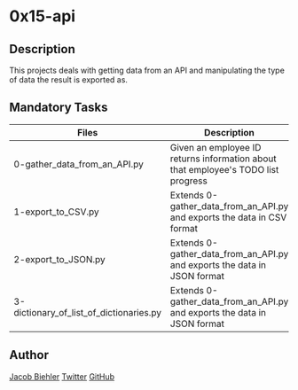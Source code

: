 # 0x15-api

## Description

This projects deals with getting data from an API and manipulating the type of data the result is exported as.

## Mandatory Tasks

| Files | Description |
| ----- | ----------- |
| 0-gather_data_from_an_API.py | Given an employee ID returns information about that employee's TODO list progress |
| 1-export_to_CSV.py | Extends 0-gather_data_from_an_API.py and exports the data in CSV format |
| 2-export_to_JSON.py | Extends 0-gather_data_from_an_API.py and exports the data in JSON format |
| 3-dictionary_of_list_of_dictionaries.py | Extends 0-gather_data_from_an_API.py and exports the data in JSON format |

## Author

[Jacob Biehler](https://www.linkedin.com/in/jacob-biehler-475573139/)
[Twitter](https://twitter.com/Biehlerj)
[GitHub](https://github.com/biehlerj)
